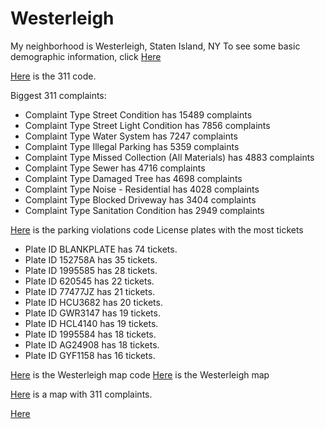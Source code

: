 # Westerleigh

My neighborhood is Westerleigh, Staten Island, NY
To see some basic demographic information, click [Here](https://github.com/sarabeardsley/Westerleigh/blob/master/My%20neighborhood%20HW%20%231.docx)

[Here](https://github.com/sarabeardsley/Westerleigh/blob/master/311complaints.py) is the 311 code.

Biggest 311 complaints:
 * Complaint Type Street Condition has 15489 complaints
 * Complaint Type Street Light Condition has 7856 complaints
 * Complaint Type Water System has 7247 complaints
 * Complaint Type Illegal Parking has 5359 complaints
 * Complaint Type Missed Collection (All Materials) has 4883 complaints
 * Complaint Type Sewer has 4716 complaints
 * Complaint Type Damaged Tree has 4698 complaints
 * Complaint Type Noise - Residential has 4028 complaints
 * Complaint Type Blocked Driveway has 3404 complaints
 * Complaint Type Sanitation Condition has 2949 complaints

[Here](https://github.com/sarabeardsley/Westerleigh/blob/master/parking_violations_code.py) is the parking violations code
License plates with the most tickets
* Plate ID BLANKPLATE has 74 tickets.
* Plate ID 152758A has 35 tickets.
* Plate ID 1995585 has 28 tickets.
* Plate ID 620545 has 22 tickets.
* Plate ID 77477JZ has 21 tickets.
* Plate ID HCU3682 has 20 tickets.
* Plate ID GWR3147 has 19 tickets.
* Plate ID HCL4140 has 19 tickets.
* Plate ID 1995584 has 18 tickets.
* Plate ID AG24908 has 18 tickets.
* Plate ID GYF1158 has 16 tickets.

[Here](https://github.com/sarabeardsley/Westerleigh/blob/master/westerleigh%20map%20code.py) is the Westerleigh map code
[Here](https://github.com/sarabeardsley/Westerleigh/blob/master/map%20(1).geojson) is the Westerleigh map


[Here](https://github.com/sarabeardsley/Westerleigh/blob/master/mapwesterleigh.html) is a map with 311 complaints.
    
[Here](file:///Users/sarabeardsley/Desktop/Seminar%204/mapwesterleigh.html)
